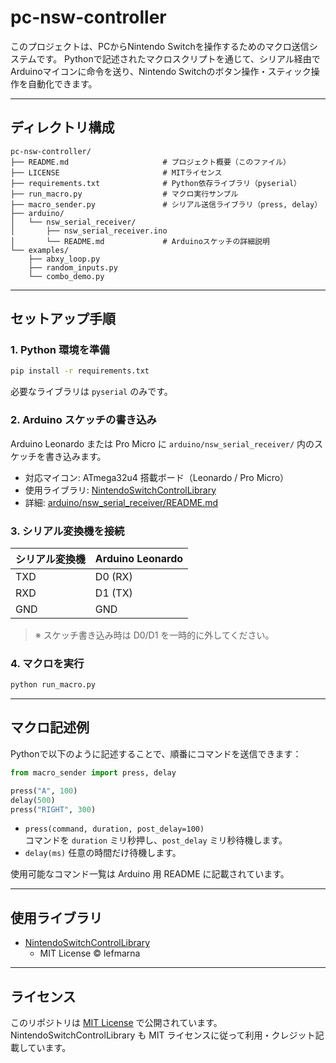 # pc-nsw-controller

このプロジェクトは、PCからNintendo Switchを操作するためのマクロ送信システムです。
Pythonで記述されたマクロスクリプトを通じて、シリアル経由でArduinoマイコンに命令を送り、Nintendo Switchのボタン操作・スティック操作を自動化できます。

---

## ディレクトリ構成

```
pc-nsw-controller/
├── README.md                     # プロジェクト概要（このファイル）
├── LICENSE                       # MITライセンス
├── requirements.txt              # Python依存ライブラリ（pyserial）
├── run_macro.py                  # マクロ実行サンプル
├── macro_sender.py               # シリアル送信ライブラリ（press, delay）
├── arduino/
│   └── nsw_serial_receiver/
│       ├── nsw_serial_receiver.ino
│       └── README.md             # Arduinoスケッチの詳細説明
└── examples/
    ├── abxy_loop.py
    ├── random_inputs.py
    └── combo_demo.py
```

---

## セットアップ手順

### 1. Python 環境を準備

```bash
pip install -r requirements.txt
```

必要なライブラリは `pyserial` のみです。

### 2. Arduino スケッチの書き込み

Arduino Leonardo または Pro Micro に
`arduino/nsw_serial_receiver/` 内のスケッチを書き込みます。

- 対応マイコン: ATmega32u4 搭載ボード（Leonardo / Pro Micro）
- 使用ライブラリ: [NintendoSwitchControlLibrary](https://github.com/lefmarna/NintendoSwitchControlLibrary)
- 詳細: [arduino/nsw_serial_receiver/README.md](arduino/nsw_serial_receiver/README.md)

### 3. シリアル変換機を接続

| シリアル変換機 | Arduino Leonardo |
|----------------|------------------|
| TXD            | D0 (RX)          |
| RXD            | D1 (TX)          |
| GND            | GND              |

> ※ スケッチ書き込み時は D0/D1 を一時的に外してください。

### 4. マクロを実行

```bash
python run_macro.py
```

---

## マクロ記述例

Pythonで以下のように記述することで、順番にコマンドを送信できます：

```python
from macro_sender import press, delay

press("A", 100)
delay(500)
press("RIGHT", 300)
```

- `press(command, duration, post_delay=100)`  
  コマンドを `duration` ミリ秒押し、`post_delay` ミリ秒待機します。
- `delay(ms)` 
  任意の時間だけ待機します。

使用可能なコマンド一覧は Arduino 用 README に記載されています。

---

## 使用ライブラリ

- [NintendoSwitchControlLibrary](https://github.com/lefmarna/NintendoSwitchControlLibrary)  
  - MIT License © lefmarna

---

## ライセンス

このリポジトリは [MIT License](LICENSE) で公開されています。
NintendoSwitchControlLibrary も MIT ライセンスに従って利用・クレジット記載しています。

